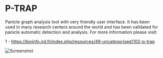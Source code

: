 # P-TRAP
Panicle graph analysis tool with very friendly user interface. It has been used in many research centers around the world and has been validated for panicle automatic detection and analysis.
For more information please visit:

1 - https://bioinfo.ird.fr/index.php/resources/49-uncategorised/102-p-trap

![Screenshot](https://bioinfo.ird.fr/images/ptrap/p-trap_screenshot.png)
